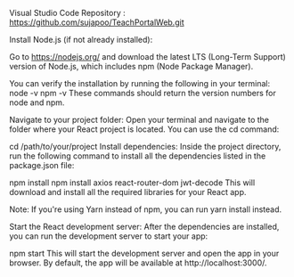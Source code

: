 Visual Studio Code
Repository : https://github.com/sujapoo/TeachPortalWeb.git

Install Node.js (if not already installed):

Go to https://nodejs.org/ and download the latest LTS (Long-Term Support) version of Node.js, which includes npm (Node Package Manager).

You can verify the installation by running the following in your terminal:
node -v
npm -v
These commands should return the version numbers for node and npm.

Navigate to your project folder: Open your terminal and navigate to the folder where your React project is located. You can use the cd command:

cd /path/to/your/project
Install dependencies: Inside the project directory, run the following command to install all the dependencies listed in the package.json file:

npm install
npm install axios react-router-dom jwt-decode
This will download and install all the required libraries for your React app.

Note: If you're using Yarn instead of npm, you can run yarn install instead.

Start the React development server: After the dependencies are installed, you can run the development server to start your app:

npm start
This will start the development server and open the app in your browser. By default, the app will be available at http://localhost:3000/.
